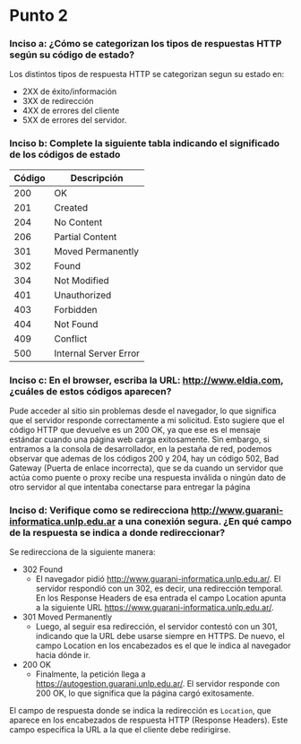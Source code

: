 # Punto 2

### Inciso a: ¿Cómo se categorizan los tipos de respuestas HTTP según su código de estado?

Los distintos tipos de respuesta HTTP se categorizan segun su estado en:
- 2XX de éxito/información
- 3XX de redirección
- 4XX de errores del cliente
- 5XX de errores del servidor.

### Inciso b: Complete la siguiente tabla indicando el significado de los códigos de estado

| Código | Descripción                 |
|--------|-----------------------------|
| 200    | OK                          |
| 201    | Created                     |
| 204    | No Content                  |
| 206    | Partial Content             |
| 301    | Moved Permanently           |
| 302    | Found                       |
| 304    | Not Modified                |
| 401    | Unauthorized                |
| 403    | Forbidden                   |
| 404    | Not Found                   |
| 409    | Conflict                    |
| 500    | Internal Server Error       |

### Inciso c: En el browser, escriba la URL: http://www.eldia.com, ¿cuáles de estos códigos aparecen?

Pude acceder al sitio sin problemas desde el navegador, lo que significa que el servidor responde correctamente a mi solicitud. Esto sugiere que el código HTTP que devuelve es un 200 OK, ya que ese es el mensaje estándar cuando una página web carga exitosamente. Sin embargo, si entramos a la consola de desarrollador, en la pestaña de red, podemos observar que ademas de los códigos 200 y 204, hay un código 502, Bad Gateway (Puerta de enlace incorrecta), que se da cuando un servidor que actúa como puente o proxy recibe una respuesta inválida o ningún dato de otro servidor al que intentaba conectarse para entregar la página 

### Inciso d: Verifique como se redirecciona http://www.guarani-informatica.unlp.edu.ar a una conexión segura. ¿En qué campo de la respuesta se indica a donde redireccionar?

Se redirecciona de la siguiente manera:

- 302 Found 
  - El navegador pidió http://www.guarani-informatica.unlp.edu.ar/. El servidor respondió con un 302, es decir, una redirección temporal. En los Response Headers de esa entrada el campo Location apunta a la siguiente URL https://www.guarani-informatica.unlp.edu.ar/. 
- 301 Moved Permanently 
  - Luego, al seguir esa redirección, el servidor contestó con un 301, indicando que la URL debe usarse siempre en HTTPS. De nuevo, el campo Location en los encabezados es el que le indica al navegador hacia dónde ir. 
- 200 OK 
  - Finalmente, la petición llega a https://autogestion.guarani.unlp.edu.ar/. El servidor responde con 200 OK, lo que significa que la página cargó exitosamente.

El campo de respuesta donde se indica la redirección es `Location`, que aparece en los encabezados de respuesta HTTP (Response Headers). Este campo especifica la URL a la que el cliente debe redirigirse.